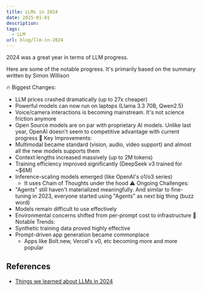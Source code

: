 ```yaml
---
title: LLMs in 2024
date: 2025-01-01
description: 
tags:
  - LLM
url: blog/llm-in-2024
---
```

2024 was a great year in terms of LLM progress. 

Here are some of the notable progress. It's primarily based on the summary written by Simon Willison

🔥 Biggest Changes:
- LLM prices crashed dramatically (up to 27x cheaper)
- Powerful models can now run on laptops (Llama 3.3 70B, Qwen2.5)
- Voice/camera interactions is becoming mainstream. It's not science friction anymore
- Open Source models are on par with proprietary AI models. Unlike last year, OpenAI doesn't seem to competitive advantage with current progress
💪 Key Improvements:
- Multimodal became standard (vision, audio, video support) and almost all the new models supports them
- Context lengths increased massively (up to 2M tokens)
- Training efficiency improved significantly (DeepSeek v3 trained for ~$6M)
- Inference-scaling models emerged (like OpenAI's o1/o3 series)
	- It uses Chain of Thoughts under the hood
⚠️ Ongoing Challenges:
- "Agents" still haven't materialized meaningfully. And similar to fine-tuning in 2023, everyone started using "Agents" as next big thing (buzz word)
- Models remain difficult to use effectively
- Environmental concerns shifted from per-prompt cost to infrastructure
🔮 Notable Trends:
- Synthetic training data proved highly effective
- Prompt-driven app generation became commonplace
	- Apps like Bolt.new, Vercel's v0, etc becoming more and more popular
## References
- [Things we learned about LLMs in 2024](https://simonwillison.net/2024/Dec/31/llms-in-2024/)

